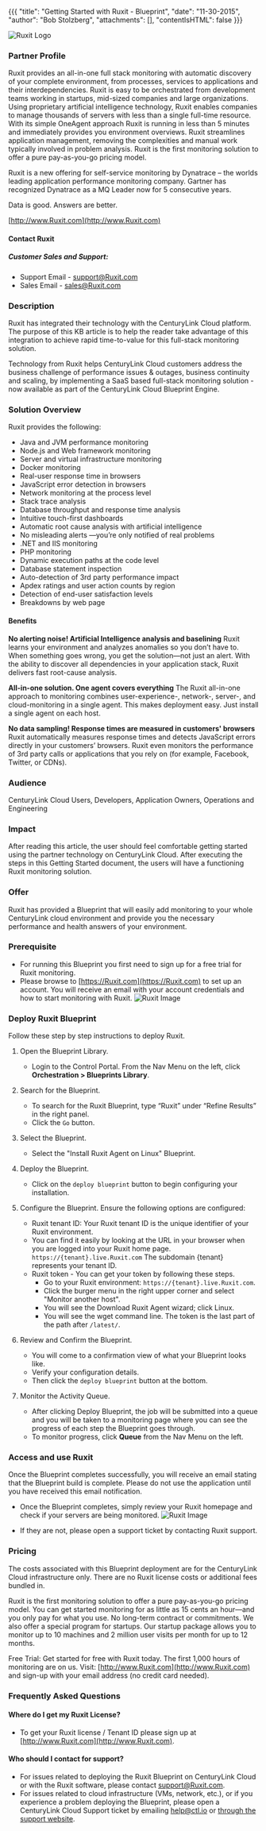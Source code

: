 {{{
  "title": "Getting Started with Ruxit - Blueprint",
  "date": "11-30-2015",
  "author": "Bob Stolzberg",
  "attachments": [],
  "contentIsHTML": false
}}}

![Ruxit Logo](../../images/ecosystem-ruxit-logo.png)

### Partner Profile
Ruxit provides an all-in-one full stack monitoring with automatic discovery of your complete environment, from processes, services to applications and their interdependencies. Ruxit is easy to be orchestrated from development teams working in startups, mid-sized companies and large organizations. Using proprietary artificial intelligence technology, Ruxit enables companies to manage thousands of servers with less than a single full-time resource. With its simple OneAgent approach Ruxit is running in less than 5 minutes and immediately provides you environment overviews. Ruxit streamlines application management, removing the complexities and manual work typically involved in problem analysis. Ruxit is the first monitoring solution to offer a pure pay-as-you-go pricing model.

Ruxit is a new offering for self-service monitoring by Dynatrace – the worlds leading application performance monitoring company. Gartner has recognized Dynatrace as a MQ Leader now for 5 consecutive years.

Data is good. Answers are better.

[http://www.Ruxit.com](http://www.Ruxit.com)

#### Contact Ruxit
##### Customer Sales and Support:
* Support Email - [support@Ruxit.com](mailto:support@Ruxit.com)
* Sales Email - [sales@Ruxit.com](mailto:sales@Ruxit.com)

### Description
Ruxit has integrated their technology with the CenturyLink Cloud platform. The purpose of this KB article is to help the reader take advantage of this integration to achieve rapid time-to-value for this full-stack monitoring solution.

Technology from Ruxit helps CenturyLink Cloud customers address the business challenge of performance issues & outages, business continuity and scaling, by implementing a SaaS based full-stack monitoring solution - now available as part of the CenturyLink Cloud Blueprint Engine.

### Solution Overview
Ruxit provides the following:
  * Java and JVM performance monitoring
  * Node.js and Web framework monitoring
  * Server and virtual infrastructure monitoring
  * Docker monitoring
  * Real-user response time in browsers
  * JavaScript error detection in browsers
  * Network monitoring at the process level
  * Stack trace analysis
  * Database throughput and response time analysis
  * Intuitive touch-first dashboards
  * Automatic root cause analysis with artificial intelligence
  * No misleading alerts —you’re only notified of real problems
  * .NET and IIS monitoring
  * PHP monitoring
  * Dynamic execution paths at the code level
  * Database statement inspection
  * Auto-detection of 3rd party performance impact
  * Apdex ratings and user action counts by region
  * Detection of end-user satisfaction levels
  * Breakdowns by web page

#### Benefits
**No alerting noise! Artificial Intelligence analysis and baselining**
Ruxit learns your environment and analyzes anomalies so you don’t have to. When something goes wrong, you get the solution—not just an alert. With the ability to discover all dependencies in your application stack, Ruxit delivers fast root-cause analysis.

**All-in-one solution. One agent covers everything**
The Ruxit all-in-one approach to monitoring combines user-experience-, network-, server-, and cloud-monitoring in a single agent. This makes deployment easy. Just install a single agent on each host.

**No data sampling! Response times are measured in customers' browsers**
Ruxit automatically measures response times and detects JavaScript errors directly in your customers’ browsers. Ruxit even monitors the performance of 3rd party calls or applications that you rely on (for example, Facebook, Twitter, or CDNs).

### Audience
CenturyLink Cloud Users, Developers, Application Owners, Operations and Engineering

### Impact
After reading this article, the user should feel comfortable getting started using the partner technology on CenturyLink Cloud. After executing the steps in this Getting Started document, the users will have a functioning Ruxit monitoring solution.

### Offer
Ruxit has provided a Blueprint that will easily add monitoring to your whole CenturyLink cloud environment and provide you the necessary performance and health answers of your environment.

### Prerequisite
* For running this Blueprint you first need to sign up for a free trial for Ruxit monitoring.
* Please browse to [https://Ruxit.com](https://Ruxit.com) to set up an account. You will receive an email with your account credentials and how to start monitoring with Ruxit.
  ![Ruxit Image](../../images/ecosystem-ruxit-1.png)

### Deploy Ruxit Blueprint
Follow these step by step instructions to deploy Ruxit.

1. Open the Blueprint Library.
   * Login to the Control Portal. From the Nav Menu on the left, click **Orchestration > Blueprints Library**.

2. Search for the Blueprint.
   * To search for the Ruxit Blueprint, type “Ruxit” under “Refine Results” in the right panel.
   * Click the `Go` button.

3. Select the Blueprint.
   * Select the "Install Ruxit Agent on Linux" Blueprint.

4. Deploy the Blueprint.
   * Click on the `deploy blueprint` button to begin configuring your installation.

5. Configure the Blueprint.
   Ensure the following options are configured:
   * Ruxit tenant ID: Your Ruxit tenant ID is the unique identifier of your Ruxit environment.
   * You can find it easily by looking at the URL in your browser when you are logged into your Ruxit home page. `https://{tenant}.live.Ruxit.com` The subdomain {tenant} represents your tenant ID.
   * Ruxit token - You can get your token by following these steps.
     * Go to your Ruxit environment: `https://{tenant}.live.Ruxit.com`.
     * Click the burger menu in the right upper corner and select "Monitor another host".
     * You will see the Download Ruxit Agent wizard; click Linux.
     * You will see the wget command line. The token is the last part of the path after `/latest/`.

6. Review and Confirm the Blueprint.
   * You will come to a confirmation view of what your Blueprint looks like.
   * Verify your configuration details.
   * Then click the `deploy blueprint` button at the bottom.

7. Monitor the Activity Queue.
   * After clicking Deploy Blueprint, the job will be submitted into a queue and you will be taken to a monitoring page where you can see the progress of each step the Blueprint goes through.
   * To monitor progress, click **Queue** from the Nav Menu on the left.

### Access and use Ruxit
Once the Blueprint completes successfully, you will receive an email stating that the Blueprint build is complete. Please do not use the application until you have received this email notification.
* Once the Blueprint completes, simply review your Ruxit homepage and check if your servers are being monitored.
  ![Ruxit Image](../../images/ecosystem-ruxit-4.png)

* If they are not, please open a support ticket by contacting Ruxit support.

### Pricing
The costs associated with this Blueprint deployment are for the CenturyLink Cloud infrastructure only. There are no Ruxit license costs or additional fees bundled in.

Ruxit is the first monitoring solution to offer a pure pay-as-you-go pricing model. You can get started monitoring for as little as 15 cents an hour—and you only pay for what you use. No long-term contract or commitments. We also offer a special program for startups. Our startup package allows you to monitor up to 10 machines and 2 million user visits per month for up to 12 months.

Free Trial: Get started for free with Ruxit today. The first 1,000 hours of monitoring are on us. Visit: [http://www.Ruxit.com](http://www.Ruxit.com) and sign-up with your email address (no credit card needed).

### Frequently Asked Questions

#### Where do I get my Ruxit License?
* To get your Ruxit license / Tenant ID please sign up at [http://www.Ruxit.com](http://www.Ruxit.com).

#### Who should I contact for support?
* For issues related to deploying the Ruxit Blueprint on CenturyLink Cloud or with the Ruxit software, please contact [support@Ruxit.com](mailto:support@Ruxit.com).
* For issues related to cloud infrastructure (VMs, network, etc.), or if you experience a problem deploying the Blueprint, please open a CenturyLink Cloud Support ticket by emailing [help@ctl.io](mailto:help@ctl.io) or [through the support website](https://t3n.zendesk.com/tickets/new).
